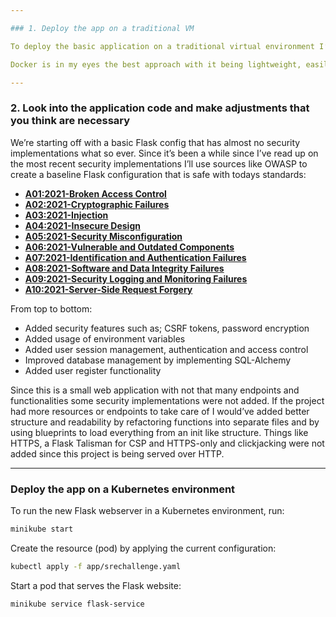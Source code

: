 ```yaml
---

### 1. Deploy the app on a traditional VM

To deploy the basic application on a traditional virtual environment I’ve chosen for a containerised approach. Specifically, I’ll be using docker to achieve said deployment. 

Docker is in my eyes the best approach with it being lightweight, easily manageable and extendable. With docker images you can create small deployments which are easily manageable and have a small footprint when it comes to needed resources whilst using and storing them. I’m more familiar with containerised deployments via Docker too, which is why it has my preference.

---
```


### 2. Look into the application code and make adjustments that you think are necessary

We’re starting off with a basic Flask config that has almost no security implementations what so ever. Since it’s been a while since I’ve read up on the most recent security implementations I’ll use sources like OWASP to create a baseline Flask configuration that is safe with todays standards:

- [**A01:2021-Broken Access Control**](https://owasp.org/Top10/A01_2021-Broken_Access_Control/)
- [**A02:2021-Cryptographic Failures**](https://owasp.org/Top10/A02_2021-Cryptographic_Failures/)
- [**A03:2021-Injection**](https://owasp.org/Top10/A03_2021-Injection/)
- [**A04:2021-Insecure Design**](https://owasp.org/Top10/A04_2021-Insecure_Design/)
- [**A05:2021-Security Misconfiguration**](https://owasp.org/Top10/A05_2021-Security_Misconfiguration/)
- [**A06:2021-Vulnerable and Outdated Components**](https://owasp.org/Top10/A06_2021-Vulnerable_and_Outdated_Components/)
- [**A07:2021-Identification and Authentication Failures**](https://owasp.org/Top10/A07_2021-Identification_and_Authentication_Failures/)
- [**A08:2021-Software and Data Integrity Failures**](https://owasp.org/Top10/A08_2021-Software_and_Data_Integrity_Failures/)
- [**A09:2021-Security Logging and Monitoring Failures**](https://owasp.org/Top10/A09_2021-Security_Logging_and_Monitoring_Failures/)
- [**A10:2021-Server-Side Request Forgery**](https://owasp.org/Top10/A10_2021-Server-Side_Request_Forgery_%28SSRF%29/)

From top to bottom:

- Added security features such as; CSRF tokens, password encryption
- Added usage of environment variables
- Added user session management, authentication and access control
- Improved database management by implementing SQL-Alchemy
- Added user register functionality

Since this is a small web application with not that many endpoints and functionalities some security implementations were not added. If the project had more resources or endpoints to take care of I would’ve added better structure and readability by refactoring functions into separate files and by using blueprints to load everything from an init like structure. Things like HTTPS, a Flask Talisman for CSP and HTTPS-only and clickjacking were not added since this project is being served over HTTP.

---

### Deploy the app on a Kubernetes environment

To run the new Flask webserver in a Kubernetes environment, run:

```bash
minikube start
```

Create the resource (pod) by applying the current configuration:

```bash
kubectl apply -f app/srechallenge.yaml 
```

Start a pod that serves the Flask website:

```bash
minikube service flask-service
```
